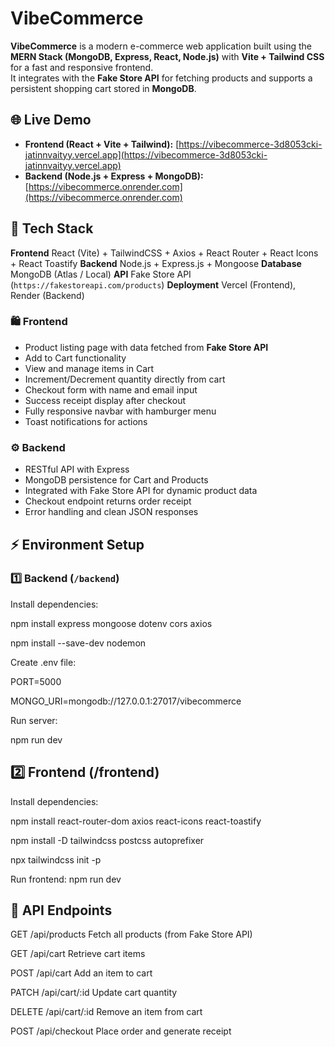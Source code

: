 # VibeCommerce

**VibeCommerce** is a modern e-commerce web application built using the **MERN Stack (MongoDB, Express, React, Node.js)** with **Vite + Tailwind CSS** for a fast and responsive frontend.  
It integrates with the **Fake Store API** for fetching products and supports a persistent shopping cart stored in **MongoDB**.


## 🌐 Live Demo

- **Frontend (React + Vite + Tailwind):** [https://vibecommerce-3d8053cki-jatinnvaityy.vercel.app](https://vibecommerce-3d8053cki-jatinnvaityy.vercel.app)  
- **Backend (Node.js + Express + MongoDB):** [https://vibecommerce.onrender.com](https://vibecommerce.onrender.com)


## 🚀 Tech Stack

**Frontend**  React (Vite) + TailwindCSS + Axios + React Router + React Icons + React Toastify 
**Backend**  Node.js + Express.js + Mongoose 
**Database** MongoDB (Atlas / Local) 
**API**  Fake Store API (`https://fakestoreapi.com/products`) 
**Deployment**  Vercel (Frontend), Render (Backend) 



### 🛍️ Frontend
- Product listing page with data fetched from **Fake Store API**  
- Add to Cart functionality  
- View and manage items in Cart  
- Increment/Decrement quantity directly from cart  
- Checkout form with name and email input  
- Success receipt display after checkout  
- Fully responsive navbar with hamburger menu  
- Toast notifications for actions  

### ⚙️ Backend
- RESTful API with Express  
- MongoDB persistence for Cart and Products  
- Integrated with Fake Store API for dynamic product data  
- Checkout endpoint returns order receipt  
- Error handling and clean JSON responses  

## ⚡️ Environment Setup

### 1️⃣ Backend (`/backend`)

Install dependencies:

npm install express mongoose dotenv cors axios

npm install --save-dev nodemon

Create .env file:

PORT=5000

MONGO_URI=mongodb://127.0.0.1:27017/vibecommerce

Run server:

npm run dev

## 2️⃣ Frontend (/frontend)

Install dependencies:

npm install react-router-dom axios react-icons react-toastify

npm install -D tailwindcss postcss autoprefixer

npx tailwindcss init -p

Run frontend: npm run dev

## 🧩 API Endpoints

GET	/api/products	Fetch all products (from Fake Store API)

GET	/api/cart	Retrieve cart items

POST	/api/cart	Add an item to cart

PATCH	/api/cart/:id	Update cart quantity

DELETE	/api/cart/:id	Remove an item from cart

POST	/api/checkout	Place order and generate receipt

